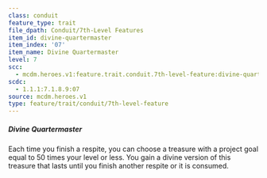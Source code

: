 ```yaml
---
class: conduit
feature_type: trait
file_dpath: Conduit/7th-Level Features
item_id: divine-quartermaster
item_index: '07'
item_name: Divine Quartermaster
level: 7
scc:
  - mcdm.heroes.v1:feature.trait.conduit.7th-level-feature:divine-quartermaster
scdc:
  - 1.1.1:7.1.8.9:07
source: mcdm.heroes.v1
type: feature/trait/conduit/7th-level-feature
---
```


##### Divine Quartermaster

Each time you finish a respite, you can choose a treasure with a project goal equal to 50 times your level or less. You gain a divine version of this treasure that lasts until you finish another respite or it is consumed.
